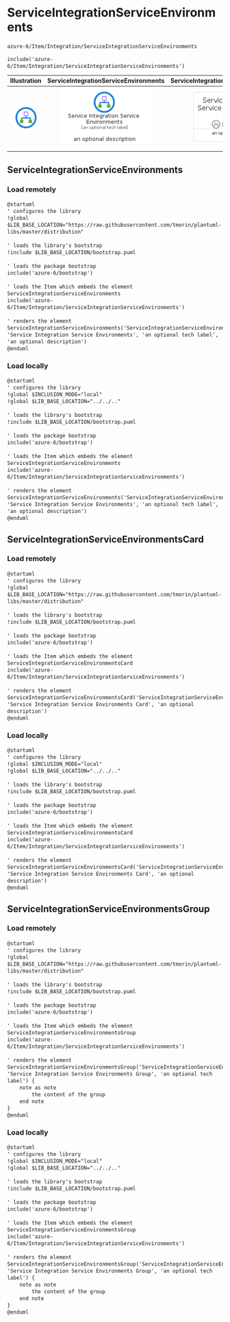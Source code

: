 # ServiceIntegrationServiceEnvironments


```text
azure-6/Item/Integration/ServiceIntegrationServiceEnvironments
```

```text
include('azure-6/Item/Integration/ServiceIntegrationServiceEnvironments')
```



| Illustration | ServiceIntegrationServiceEnvironments | ServiceIntegrationServiceEnvironmentsCard | ServiceIntegrationServiceEnvironmentsGroup |
| :---: | :---: | :---: | :---: |
| ![illustration for Illustration](../../../azure-6/Item/Integration/ServiceIntegrationServiceEnvironments.png) | ![illustration for ServiceIntegrationServiceEnvironments](../../../azure-6/Item/Integration/ServiceIntegrationServiceEnvironments.Local.png) | ![illustration for ServiceIntegrationServiceEnvironmentsCard](../../../azure-6/Item/Integration/ServiceIntegrationServiceEnvironmentsCard.Local.png) | ![illustration for ServiceIntegrationServiceEnvironmentsGroup](../../../azure-6/Item/Integration/ServiceIntegrationServiceEnvironmentsGroup.Local.png) |




## ServiceIntegrationServiceEnvironments

### Load remotely
```plantuml
@startuml
' configures the library
!global $LIB_BASE_LOCATION="https://raw.githubusercontent.com/tmorin/plantuml-libs/master/distribution"

' loads the library's bootstrap
!include $LIB_BASE_LOCATION/bootstrap.puml

' loads the package bootstrap
include('azure-6/bootstrap')

' loads the Item which embeds the element ServiceIntegrationServiceEnvironments
include('azure-6/Item/Integration/ServiceIntegrationServiceEnvironments')

' renders the element
ServiceIntegrationServiceEnvironments('ServiceIntegrationServiceEnvironments', 'Service Integration Service Environments', 'an optional tech label', 'an optional description')
@enduml
```

### Load locally
```plantuml
@startuml
' configures the library
!global $INCLUSION_MODE="local"
!global $LIB_BASE_LOCATION="../../.."

' loads the library's bootstrap
!include $LIB_BASE_LOCATION/bootstrap.puml

' loads the package bootstrap
include('azure-6/bootstrap')

' loads the Item which embeds the element ServiceIntegrationServiceEnvironments
include('azure-6/Item/Integration/ServiceIntegrationServiceEnvironments')

' renders the element
ServiceIntegrationServiceEnvironments('ServiceIntegrationServiceEnvironments', 'Service Integration Service Environments', 'an optional tech label', 'an optional description')
@enduml
```

## ServiceIntegrationServiceEnvironmentsCard

### Load remotely
```plantuml
@startuml
' configures the library
!global $LIB_BASE_LOCATION="https://raw.githubusercontent.com/tmorin/plantuml-libs/master/distribution"

' loads the library's bootstrap
!include $LIB_BASE_LOCATION/bootstrap.puml

' loads the package bootstrap
include('azure-6/bootstrap')

' loads the Item which embeds the element ServiceIntegrationServiceEnvironmentsCard
include('azure-6/Item/Integration/ServiceIntegrationServiceEnvironments')

' renders the element
ServiceIntegrationServiceEnvironmentsCard('ServiceIntegrationServiceEnvironmentsCard', 'Service Integration Service Environments Card', 'an optional description')
@enduml
```

### Load locally
```plantuml
@startuml
' configures the library
!global $INCLUSION_MODE="local"
!global $LIB_BASE_LOCATION="../../.."

' loads the library's bootstrap
!include $LIB_BASE_LOCATION/bootstrap.puml

' loads the package bootstrap
include('azure-6/bootstrap')

' loads the Item which embeds the element ServiceIntegrationServiceEnvironmentsCard
include('azure-6/Item/Integration/ServiceIntegrationServiceEnvironments')

' renders the element
ServiceIntegrationServiceEnvironmentsCard('ServiceIntegrationServiceEnvironmentsCard', 'Service Integration Service Environments Card', 'an optional description')
@enduml
```

## ServiceIntegrationServiceEnvironmentsGroup

### Load remotely
```plantuml
@startuml
' configures the library
!global $LIB_BASE_LOCATION="https://raw.githubusercontent.com/tmorin/plantuml-libs/master/distribution"

' loads the library's bootstrap
!include $LIB_BASE_LOCATION/bootstrap.puml

' loads the package bootstrap
include('azure-6/bootstrap')

' loads the Item which embeds the element ServiceIntegrationServiceEnvironmentsGroup
include('azure-6/Item/Integration/ServiceIntegrationServiceEnvironments')

' renders the element
ServiceIntegrationServiceEnvironmentsGroup('ServiceIntegrationServiceEnvironmentsGroup', 'Service Integration Service Environments Group', 'an optional tech label') {
    note as note
        the content of the group
    end note
}
@enduml
```

### Load locally
```plantuml
@startuml
' configures the library
!global $INCLUSION_MODE="local"
!global $LIB_BASE_LOCATION="../../.."

' loads the library's bootstrap
!include $LIB_BASE_LOCATION/bootstrap.puml

' loads the package bootstrap
include('azure-6/bootstrap')

' loads the Item which embeds the element ServiceIntegrationServiceEnvironmentsGroup
include('azure-6/Item/Integration/ServiceIntegrationServiceEnvironments')

' renders the element
ServiceIntegrationServiceEnvironmentsGroup('ServiceIntegrationServiceEnvironmentsGroup', 'Service Integration Service Environments Group', 'an optional tech label') {
    note as note
        the content of the group
    end note
}
@enduml
```

